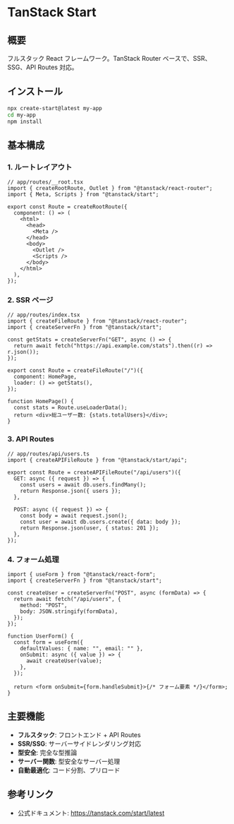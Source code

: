 # TanStack Start

## 概要

フルスタック React フレームワーク。TanStack Router ベースで、SSR、SSG、API Routes 対応。

## インストール

```bash
npx create-start@latest my-app
cd my-app
npm install
```

## 基本構成

### 1. ルートレイアウト

```tsx
// app/routes/__root.tsx
import { createRootRoute, Outlet } from "@tanstack/react-router";
import { Meta, Scripts } from "@tanstack/start";

export const Route = createRootRoute({
  component: () => (
    <html>
      <head>
        <Meta />
      </head>
      <body>
        <Outlet />
        <Scripts />
      </body>
    </html>
  ),
});
```

### 2. SSR ページ

```tsx
// app/routes/index.tsx
import { createFileRoute } from "@tanstack/react-router";
import { createServerFn } from "@tanstack/start";

const getStats = createServerFn("GET", async () => {
  return await fetch("https://api.example.com/stats").then((r) => r.json());
});

export const Route = createFileRoute("/")({
  component: HomePage,
  loader: () => getStats(),
});

function HomePage() {
  const stats = Route.useLoaderData();
  return <div>総ユーザー数: {stats.totalUsers}</div>;
}
```

### 3. API Routes

```tsx
// app/routes/api/users.ts
import { createAPIFileRoute } from "@tanstack/start/api";

export const Route = createAPIFileRoute("/api/users")({
  GET: async ({ request }) => {
    const users = await db.users.findMany();
    return Response.json({ users });
  },

  POST: async ({ request }) => {
    const body = await request.json();
    const user = await db.users.create({ data: body });
    return Response.json(user, { status: 201 });
  },
});
```

### 4. フォーム処理

```tsx
import { useForm } from "@tanstack/react-form";
import { createServerFn } from "@tanstack/start";

const createUser = createServerFn("POST", async (formData) => {
  return await fetch("/api/users", {
    method: "POST",
    body: JSON.stringify(formData),
  });
});

function UserForm() {
  const form = useForm({
    defaultValues: { name: "", email: "" },
    onSubmit: async ({ value }) => {
      await createUser(value);
    },
  });

  return <form onSubmit={form.handleSubmit}>{/* フォーム要素 */}</form>;
}
```

## 主要機能

- **フルスタック**: フロントエンド + API Routes
- **SSR/SSG**: サーバーサイドレンダリング対応
- **型安全**: 完全な型推論
- **サーバー関数**: 型安全なサーバー処理
- **自動最適化**: コード分割、プリロード

## 参考リンク

- 公式ドキュメント: https://tanstack.com/start/latest
